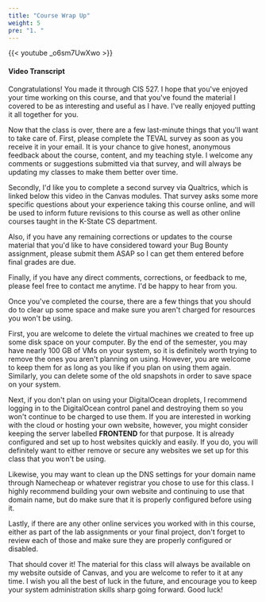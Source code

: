 ```yaml
---
title: "Course Wrap Up"
weight: 5
pre: "1. "
---
```


{{< youtube _o6sm7UwXwo >}}

#### Video Transcript

Congratulations! You made it through CIS 527. I hope that you've enjoyed your time working on this course, and that you've found the material I covered to be as interesting and useful as I have. I've really enjoyed putting it all together for you.

Now that the class is over, there are a few last-minute things that you'll want to take care of. First, please complete the TEVAL survey as soon as you receive it in your email. It is your chance to give honest, anonymous feedback about the course, content, and my teaching style. I welcome any comments or suggestions submitted via that survey, and will always be updating my classes to make them better over time.

Secondly, I'd like you to complete a second survey via Qualtrics, which is linked below this video in the Canvas modules. That survey asks some more specific questions about your experience taking this course online, and will be used to inform future revisions to this course as well as other online courses taught in the K-State CS department.

Also, if you have any remaining corrections or updates to the course material that you'd like to have considered toward your Bug Bounty assignment, please submit them ASAP so I can get them entered before final grades are due.

Finally, if you have any direct comments, corrections, or feedback to me, please feel free to contact me anytime. I'd be happy to hear from you.

Once you've completed the course, there are a few things that you should do to clear up some space and make sure you aren't charged for resources you won't be using.

First, you are welcome to delete the virtual machines we created to free up some disk space on your computer. By the end of the semester, you may have nearly 100 GB of VMs on your system, so it is definitely worth trying to remove the ones you aren't planning on using. However, you are welcome to keep them for as long as you like if you plan on using them again. Similarly, you can delete some of the old snapshots in order to save space on your system.

Next, if you don't plan on using your DigitalOcean droplets, I recommend logging in to the DigitalOcean control panel and destroying them so you won't continue to be charged to use them. If you are interested in working with the cloud or hosting your own website, however, you might consider keeping the server labelled **FRONTEND** for that purpose. It is already configured and set up to host websites quickly and easily. If you do, you will definitely want to either remove or secure any websites we set up for this class that you won't be using.

Likewise, you may want to clean up the DNS settings for your domain name through Namecheap or whatever registrar you chose to use for this class. I highly recommend building your own website and continuing to use that domain name, but do make sure that it is properly configured before using it.

Lastly, if there are any other online services you worked with in this course, either as part of the lab assignments or your final project, don't forget to review each of those and make sure they are properly configured or disabled.

That should cover it! The material for this class will always be available on my website outside of Canvas, and you are welcome to refer to it at any time. I wish you all the best of luck in the future, and encourage you to keep your system administration skills sharp going forward. Good luck!
